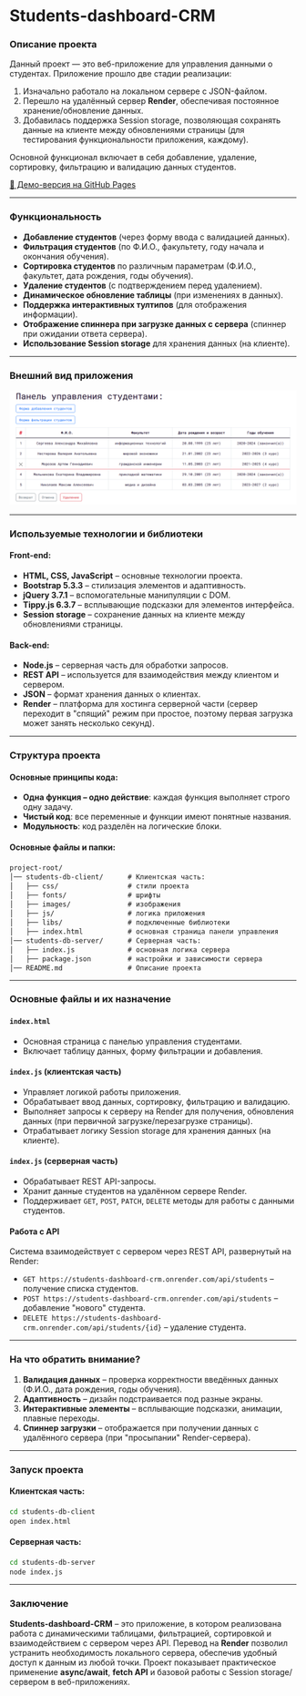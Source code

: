 # Students-dashboard-CRM

### Описание проекта

Данный проект — это веб-приложение для управления данными о студентах. Приложение прошло две стадии реализации:

1. Изначально работало на локальном сервере с JSON-файлом.
2. Перешло на удалённый сервер **Render**, обеспечивая постоянное хранение/обновление данных.
3. Добавилась поддержка Session storage, позволяющая сохранять данные на клиенте между обновлениями страницы (для тестирования функциональности приложения, каждому).

Основной функционал включает в себя добавление, удаление, сортировку, фильтрацию и валидацию данных студентов.

[🔗 Демо-версия на GitHub Pages](https://matowdev.github.io/fullstack-js-by-skillbox/core-courses/3-js-basic-level/11-server-async-await/11-6-pw-11-server-async-await/students-db-client/)

---

### Функциональность

- **Добавление студентов** (через форму ввода с валидацией данных).
- **Фильтрация студентов** (по Ф.И.О., факультету, году начала и окончания обучения).
- **Сортировка студентов** по различным параметрам (Ф.И.О., факультет, дата рождения, годы обучения).
- **Удаление студентов** (с подтверждением перед удалением).
- **Динамическое обновление таблицы** (при изменениях в данных).
- **Поддержка интерактивных тултипов** (для отображения информации).
- **Отображение спиннера при загрузке данных с сервера** (спиннер при ожидании ответа сервера).
- **Использование Session storage** для хранения данных (на клиенте).

---

### Внешний вид приложения

![Students-dashboard-CRM](https://github.com/matowdev/fullstack-js-by-skillbox/blob/main/core-courses/3-js-basic-level/11-server-async-await/11-6-pw-11-server-async-await/students-db-client/images/final-app-view.png?raw=true)

---

### Используемые технологии и библиотеки

#### Front-end:

- **HTML, CSS, JavaScript** – основные технологии проекта.
- **Bootstrap 5.3.3** – стилизация элементов и адаптивность.
- **jQuery 3.7.1** – вспомогательные манипуляции с DOM.
- **Tippy.js 6.3.7** – всплывающие подсказки для элементов интерфейса.
- **Session storage** – сохранение данных на клиенте между обновлениями страницы.

#### Back-end:

- **Node.js** – серверная часть для обработки запросов.
- **REST API** – используется для взаимодействия между клиентом и сервером.
- **JSON** – формат хранения данных о клиентах.
- **Render** – платформа для хостинга серверной части (сервер переходит в "спящий" режим при простое, поэтому первая загрузка может занять несколько секунд).

---

### Структура проекта

#### Основные принципы кода:

- **Одна функция – одно действие**: каждая функция выполняет строго одну задачу.
- **Чистый код**: все переменные и функции имеют понятные названия.
- **Модульность**: код разделён на логические блоки.

#### Основные файлы и папки:

```
project-root/
│── students-db-client/      # Клиентская часть:
│   ├── css/                 # стили проекта
│   ├── fonts/               # шрифты
│   ├── images/              # изображения
│   ├── js/                  # логика приложения
│   ├── libs/                # подключенные библиотеки
│   ├── index.html           # основная страница панели управления
│── students-db-server/      # Серверная часть:
│   ├── index.js             # основная логика сервера
│   ├── package.json         # настройки и зависимости сервера
│── README.md                # Описание проекта
```

---

### Основные файлы и их назначение

#### `index.html`

- Основная страница с панелью управления студентами.
- Включает таблицу данных, форму фильтрации и добавления.

#### `index.js` (клиентская часть)

- Управляет логикой работы приложения.
- Обрабатывает ввод данных, сортировку, фильтрацию и валидацию.
- Выполняет запросы к серверу на Render для получения, обновления данных (при первичной загрузке/перезагрузке страницы).
- Отрабатывает логику Session storage для хранения данных (на клиенте).

#### `index.js` (серверная часть)

- Обрабатывает REST API-запросы.
- Хранит данные студентов на удалённом сервере Render.
- Поддерживает `GET`, `POST`, `PATCH`, `DELETE` методы для работы с данными студентов.

#### Работа с API

Система взаимодействует с сервером через REST API, развернутый на Render:

- `GET https://students-dashboard-crm.onrender.com/api/students` – получение списка студентов.
- `POST https://students-dashboard-crm.onrender.com/api/students` – добавление "нового" студента.
- `DELETE https://students-dashboard-crm.onrender.com/api/students/{id}` – удаление студента.

---

### На что обратить внимание?

1. **Валидация данных** – проверка корректности введённых данных (Ф.И.О., дата рождения, годы обучения).
2. **Адаптивность** – дизайн подстраивается под разные экраны.
3. **Интерактивные элементы** – всплывающие подсказки, анимации, плавные переходы.
4. **Спиннер загрузки** – отображается при получении данных с удалённого сервера (при "просыпании" Render-сервера).

---

### Запуск проекта

#### Клиентская часть:

```sh
cd students-db-client
open index.html
```

#### Серверная часть:

```sh
cd students-db-server
node index.js
```

---

### Заключение

**Students-dashboard-CRM** – это приложение, в котором реализована работа с динамическими таблицами, фильтрацией, сортировкой и взаимодействием с сервером через API. Перевод на **Render** позволил устранить необходимость локального сервера, обеспечив удобный доступ к данным из любой точки. Проект показывает практическое применение **async/await**, **fetch API** и базовой работы с Session storage/сервером в веб-приложениях.
